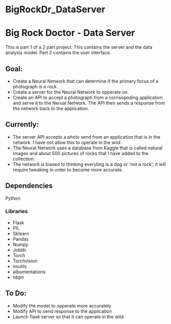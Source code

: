 # BigRockDr_DataServer

# Big Rock Doctor - Data Server

This is part 1 of a 2 part project.  This contains the server and the data analysis model.
Part 2 contains the user interface.

## Goal:
- Create a Neural Network that can determine if the primary focus of a photograph is a rock.
- Create a server for the Neural Network to opperate on.
- Create an API to accept a photograph from a corrisopnding application and serve it to the Nerual Network. The API then sends a response from the network back to the application.

## Currently:
-  The server API accepts a photo send from an application that is in the network.  I have not allow this to operate in the wild.
-  The Neural Network uses a database from Kaggle that is called natural images and about 500 pictures of rocks that I have added to the collection.
-  The network is biased to thinking everyting is a dog or 'not a rock', it will require tweaking in order to become more accurate.

## Dependencies 
Python

### Libraries
- Flask
- PIL
- Sklearn
- Pandas
- Numpy
- Joblib
- Torch
- Torchvision
- imutils
- albumentations
- tdqm

## To Do:
- Modify the model to opperate more accurately
- Modify API to send response to the application
- Launch flask server so that it can operate in the wild.
